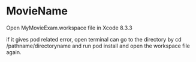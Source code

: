 # MovieName
Open MyMovieExam.workspace file in Xcode 8.3.3

if it gives pod related error, open terminal can go to the directory by cd /pathname/directoryname and run pod install and open the workspace file again.

